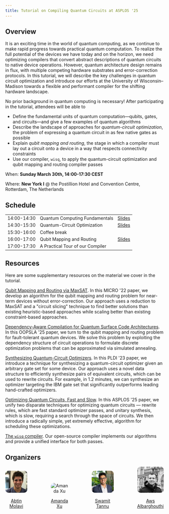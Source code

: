 ```yaml
---
title: Tutorial on Compiling Quantum Circuits at ASPLOS '25 
---
```


## Overview
It is an exciting time in the world of quantum computing, as we continue to make rapid progress towards practical quantum computation. To realize the full potential of the devices we have today and on the horizon, we need optimizing compilers that convert abstract descriptions of quantum circuits to native device operations. 
However, quantum architecture design remains in flux, with multiple competing hardware substrates and error-correction protocols. In this tutorial, we will describe the key challenges in quantum circuit optimization and introduce our efforts at the University of Wisconsin–Madison towards a flexible 
and performant compiler for the shifting hardware landscape.


No prior background in quantum computing is necessary! After participating in the tutorial, attendees will be able to  

-  Define the fundamental units of quantum computation—qubits, gates, and circuits—and give a few examples of quantum algorithms
-  Describe the landscape of approaches for *quantum-circuit optimization*, the problem of expressing a quantum circuit in as few native gates as possible
-  Explain *qubit mapping and routing*, the stage in which a compiler must lay out a circuit onto a device in a way that respects connectivity constraints
-  Use our compiler, ``wisq``, to apply the quantum-circuit optimization and qubit mapping and routing compiler passes

When: **Sunday March 30th, 14:00-17:30 CEST**

Where: **New York I** @ the Postillion Hotel and Convention Centre, Rotterdam, The Netherlands

## Schedule 

|     |     |  |
| --- | --- | --|
| 14:00-14:30 | Quantum Computing Fundamentals   | [Slides](files/background-slides.pdf) |
| 14:30-15:30 | Quantum-Circuit Optimization     | [Slides](files/circuit_optimization_asplos25_tutorial.pdf) |
| 15:30-16:00 | Coffee break                     | |
| 16:00-17:00 | Qubit Mapping and Routing        | [Slides](files/qmr-slides.pdf) |
| 17:00-17:30 | A Practical Tour of our Compiler | |

## Resources
Here are some supplementary resources on the material we cover in the tutorial.

[Qubit Mapping and Routing via MaxSAT](files/micro22.pdf).
In this MICRO '22 paper, we develop an algorithm for the qubit mapping and routing problem for near-term devices without error-correction.
Our approach uses a reduction to MaxSAT and a "circuit slicing" technique to find better solutions than existing heuristic-based approaches while scaling better than existing constraint-based approaches.

[Dependency-Aware Compilation for Quantum Surface Code Architectures](files/oopsla25.pdf).
In this OOPSLA '25 paper, we turn to the qubit mapping and routing problem for fault-tolerant quantum devices. 
We solve this problem by exploiting the dependency structure of circuit operations to formulate discrete optimization problems that can be approximated via simulated annealing.

[Synthesizing Quantum-Circuit Optimizers](files/pldi23.pdf).
In this PLDI '23 paper, we introduce a technique for synthesizing a quantum-circuit optimizer given an arbitrary gate set for some device. Our approach uses a novel data structure to efficiently synthesize pairs of equivalent circuits, which can be used to rewrite circuits. For example, in 1.2 minutes, we can synthesize an optimizer targeting the IBM gate set that significantly outperforms leading hand-crafted optimizers.

[Optimizing Quantum Circuits, Fast and Slow](files/asplos25.pdf).
In this ASPLOS '25 paper, we unify two disparate techniques for optimizing quantum circuits — rewrite rules, which are fast standard optimizer passes, and unitary synthesis, which is slow, requiring a search through the space of circuits. We then introduce a radically simple, yet extremely effective, algorithm for scheduling these optimizations.

[The ``wisq`` compiler](https://github.com/qqq-wisc/wisq). Our open-source compiler implements our algorithms and provide a unified interface for both passes.

## Organizers
<div style="display: flex; gap: 75px; align-items: flex-end">
<div style="text-align: center;"><img class='thumbnail' src="files/abtin_photo.png" alt="Abtin Molavi" width="120"  style="border-radius: 10px;"/><p> <a href=https://pages.cs.wisc.edu/~amolavi> Abtin Molavi</a></p> </div>

<div style="text-align: center;"> <img class='thumbnail' src="files/amanda.png" alt="Amanda Xu" width="120" style="border-radius: 10px;"><p> <a href=https://amandashoe.github.io>Amanda Xu</a> </p> </div>

<div style="text-align: center;"> <img class='thumbnail' src="files/Swamit_Tannu.jpg" alt="Swamit Tannu" width="120" style="border-radius: 10px;"/><p> <a href=https://swamittannu.com>Swamit Tannu</a> </p> </div>

<div style="text-align: center;">  <img class='thumbnail' src="files/aws.jpg" alt="Aws Albarghouthi" width="120"  style="border-radius: 10px;"/><p> <a href=https://pages.cs.wisc.edu/~aws>Aws Albarghouthi</a> </p> </div>





